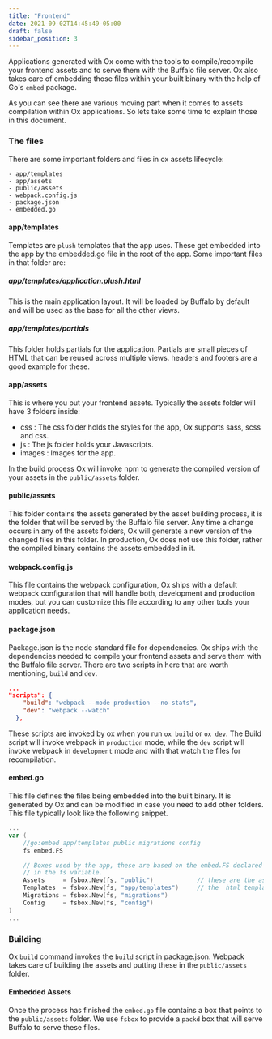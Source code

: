 ```yaml
---
title: "Frontend"
date: 2021-09-02T14:45:49-05:00
draft: false
sidebar_position: 3
---
```


Applications generated with Ox come with the tools to compile/recompile your frontend assets and to serve them with the Buffalo file server. Ox also takes care of embedding those files within your built binary with the help of Go's `embed` package. 

As you can see there are various moving part when it comes to assets compilation within Ox applications. So lets take some time to explain those in this document.

### The files
There are some important folders and files in ox assets lifecycle:
```
- app/templates
- app/assets
- public/assets
- webpack.config.js
- package.json
- embedded.go
```

#### app/templates
Templates are `plush` templates that the app uses. These get embedded into the app by the embedded.go file in the root of the app. Some important files in that folder are:

##### app/templates/application.plush.html
This is the main application layout. It will be loaded by Buffalo by default and will be used as the base for all the other views.

##### app/templates/partials
This folder holds partials for the application. Partials are small pieces of HTML that can be reused across multiple views. headers and footers are a good example for these.

#### app/assets
This is where you put your frontend assets. Typically the assets folder will have 3 folders inside:

* css       : The css folder holds the styles for the app, Ox supports sass, scss and css. 
* js        : The js folder holds your Javascripts.
* images    : Images for the app.


In the build process Ox will invoke npm to generate the compiled version of your assets in the `public/assets` folder.

#### public/assets
This folder contains the assets generated by the asset building process, it is the folder that will be served by the Buffalo file server. Any time a change occurs in any of the assets folders, Ox will generate a new version of the changed files in this folder. In production, Ox does not use this folder, rather the compiled binary contains the assets embedded in it.

#### webpack.config.js
This file contains the webpack configuration, Ox ships with a default webpack configuration that will handle both, development and production modes, but you can customize this file according to any other tools your application needs.

#### package.json
Package.json is the node standard file for dependencies. Ox ships with the dependencies needed to compile your frontend assets and serve them with the Buffalo file server. There are two scripts in here that are worth mentioning, `build` and `dev`.

```json
...
"scripts": {
    "build": "webpack --mode production --no-stats",
    "dev": "webpack --watch"
  },
```

These scripts are invoked by ox when you run `ox build` or `ox dev`. The Build script will invoke webpack in `production` mode, while the `dev` script will invoke webpack in `development` mode and with that watch the files for recompilation.

#### embed.go
This file defines the files being embedded into the built binary. It is generated by Ox and can be modified in case you need to add other folders. This file typically look like the following snippet.

```go
...
var (
	//go:embed app/templates public migrations config
	fs embed.FS

	// Boxes used by the app, these are based on the embed.FS declared
	// in the fs variable.
	Assets     = fsbox.New(fs, "public")            // these are the assets served by the file server
	Templates  = fsbox.New(fs, "app/templates")     // the  html templates that the app uses
	Migrations = fsbox.New(fs, "migrations")
	Config     = fsbox.New(fs, "config")
)
...
```

### Building 
Ox `build` command invokes the `build` script in package.json. Webpack takes care of building the assets and putting these in the `public/assets` folder. 

#### Embedded Assets
Once the process has finished the `embed.go` file contains a box that points to the `public/assets` folder. We use `fsbox` to provide a `packd` box that will serve Buffalo to serve these files.

